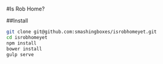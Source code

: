 #Is Rob Home?

##Install

```bash
git clone git@github.com:smashingboxes/isrobhomeyet.git
cd isrobhomeyet
npm install
bower install
gulp serve
```
